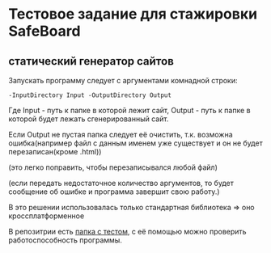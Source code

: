 # Тестовое задание для стажировки SafeBoard

## статический генератор сайтов

Запускать программу следует с аргументами комнадной строки:
```console
-InputDirectory Input -OutputDirectory Output
```
Где Input - путь к папке в которой лежит сайт,
Output - путь к папке в которой будет лежать сгенерированный сайт.

Если Output не пустая папка следует её очистить, т.к. возможна ошибка(например файл с данным именем уже существует и он не будет перезаписан(кроме .html))

(это легко поправить, чтобы перезаписывался любой файл)

(если передать недостаточное количество аргументов, то будет сообщение об ошибке и программа завершит свою работу.)

В это решении использовалась только стандартная библиотека => оно кроссплатформенное 

В репозитрии есть [папка с тестом](https://github.com/VelvetRemedy2406/Test_Task/tree/master/Input), с её помощью можно проверить работоспособность программы.
